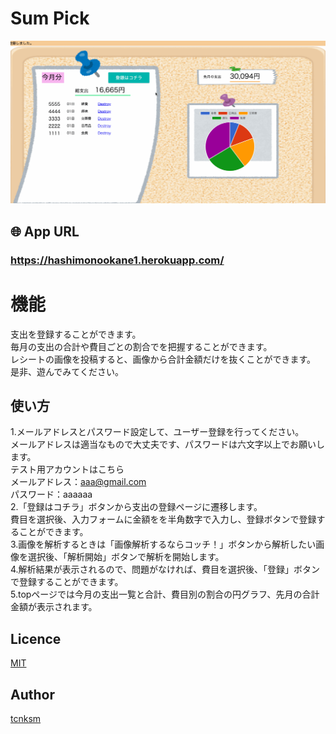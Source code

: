 # Sum Pick
![DEMO](https://github.com/hashimo1013/okane/blob/media/app/assets/gif/demo.gif)

## 🌐 App URL
### **https://hashimonookane1.herokuapp.com/**
  
# 機能
支出を登録することができます。  
毎月の支出の合計や費目ごとの割合でを把握することができます。  
レシートの画像を投稿すると、画像から合計金額だけを抜くことができます。  
是非、遊んでみてください。  

## 使い方
1.メールアドレスとパスワード設定して、ユーザー登録を行ってください。  
  メールアドレスは適当なもので大丈夫です、パスワードは六文字以上でお願いします。  
  テスト用アカウントはこちら  
  メールアドレス：aaa@gmail.com  
  パスワード：aaaaaa  
2.「登録はコチラ」ボタンから支出の登録ページに遷移します。  
   費目を選択後、入力フォームに金額をを半角数字で入力し、登録ボタンで登録することができます。  
3.画像を解析するときは「画像解析するならコッチ！」ボタンから解析したい画像を選択後、「解析開始」ボタンで解析を開始します。  
4.解析結果が表示されるので、問題がなければ、費目を選択後、「登録」ボタンで登録することができます。  
5.topページでは今月の支出一覧と合計、費目別の割合の円グラフ、先月の合計金額が表示されます。  

## Licence

[MIT](https://github.com/tcnksm/tool/blob/master/LICENCE)

## Author

[tcnksm](https://github.com/tcnksm)







<!-- This README would normally document whatever steps are necessary to get the
application up and running.

Things you may want to cover:

* Ruby version

* System dependencies

* Configuration

* Database creation

* Database initialization

* How to run the test suite

* Services (job queues, cache servers, search engines, etc.)

* Deployment instructions

* ... -->
